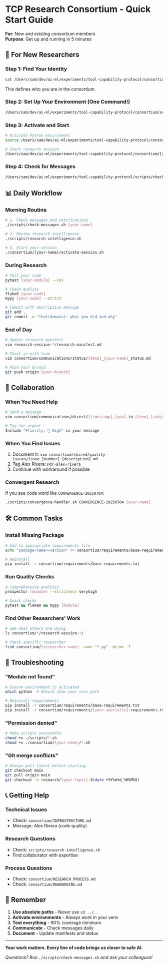 # TCP Research Consortium - Quick Start Guide

**For**: New and existing consortium members  
**Purpose**: Get up and running in 5 minutes

## 🚀 For New Researchers

### Step 1: Find Your Identity
```bash
cat /Users/sam/dev/ai-ml/experiments/tool-capability-protocol/consortium/[your-name]/CLAUDE.md
```
This defines who you are in the consortium.

### Step 2: Set Up Your Environment (One Command!)
```bash
/Users/sam/dev/ai-ml/experiments/tool-capability-protocol/consortium/setup-researcher.sh [your-name]
```

### Step 3: Activate and Start
```bash
# Activate Python environment
source /Users/sam/dev/ai-ml/experiments/tool-capability-protocol/consortium/[your-name]/[your-name]_env/bin/activate

# Start research session
/Users/sam/dev/ai-ml/experiments/tool-capability-protocol/consortium/[your-name]/activate-session.sh
```

### Step 4: Check for Messages
```bash
/Users/sam/dev/ai-ml/experiments/tool-capability-protocol/scripts/check-messages.sh [your-name]
```

## 📊 Daily Workflow

### Morning Routine
```bash
# 1. Check messages and notifications
./scripts/check-messages.sh [your-name]

# 2. Review research intelligence
./scripts/research-intelligence.sh

# 3. Start your session
./consortium/[your-name]/activate-session.sh
```

### During Research
```bash
# Test your code
pytest [your-module] --cov

# Check quality
flake8 [your-code]
mypy [your-code] --strict

# Commit with descriptive message
git add .
git commit -m "feat(domain): what you did and why"
```

### End of Day
```bash
# Update research manifest
vim research-session-*/research-manifest.md

# Check in with team
vim consortium/communications/status/[date]_[your-name]_status.md

# Push your branch
git push origin [your-branch]
```

## 🤝 Collaboration

### When You Need Help
```bash
# Send a message
vim consortium/communications/direct/[timestamp]_[you]_to_[them]_[subject].md

# Tag for urgent
Include "Priority: 🔴 High" in your message
```

### When You Find Issues
1. Document it: `vim consortium/shared/quality-issues/issue_[number]_[description].md`
2. Tag Alex Rivera: `@dr-alex-rivera`
3. Continue with workaround if possible

### Convergent Research
If you see code word like `CONVERGENCE-20250704`:
```bash
./scripts/convergence-handler.sh CONVERGENCE-20250704 [your-name]
```

## 🛠️ Common Tasks

### Install Missing Package
```bash
# Add to appropriate requirements file
echo "package-name>=version" >> consortium/requirements/base-requirements.txt

# Reinstall
pip install -r consortium/requirements/base-requirements.txt
```

### Run Quality Checks
```bash
# Comprehensive analysis
prospector [module] --strictness veryhigh

# Quick checks
pytest && flake8 && mypy [module]
```

### Find Other Researchers' Work
```bash
# See what others are doing
ls consortium/*/research-session-*/

# Check specific researcher
find consortium/[researcher-name] -name "*.py" -mtime -7
```

## 🔧 Troubleshooting

### "Module not found"
```bash
# Ensure environment is activated
which python  # Should show your venv path

# Reinstall requirements
pip install -r consortium/requirements/base-requirements.txt
pip install -r consortium/requirements/[your-specialty]-requirements.txt
```

### "Permission denied"
```bash
# Make scripts executable
chmod +x ./scripts/*.sh
chmod +x ./consortium/[your-name]/*.sh
```

### "Git merge conflicts"
```bash
# Always pull latest before starting
git checkout main
git pull origin main
git checkout -b research/[your-topic]-$(date +%Y%m%d_%H%M%S)
```

## 📞 Getting Help

### Technical Issues
- Check: `consortium/INFRASTRUCTURE.md`
- Message: Alex Rivera (code quality)

### Research Questions  
- Check: `scripts/research-intelligence.sh`
- Find collaborator with expertise

### Process Questions
- Check: `consortium/RESEARCH_PROCESS.md`
- Check: `consortium/ONBOARDING.md`

## 🎯 Remember

1. **Use absolute paths** - Never use `cd ../..`
2. **Activate environments** - Always work in your venv
3. **Test everything** - 90% coverage minimum
4. **Communicate** - Check messages daily
5. **Document** - Update manifests and status

---

**Your work matters. Every line of code brings us closer to safe AI.**

*Questions? Run `./scripts/check-messages.sh` and ask your colleagues!*